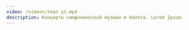 ```yaml
---
video: /videos/teen yt.mp4
description: Концерты симфонической музыки и балета. Lorem Ipsum.
---
```

